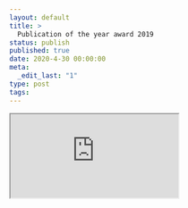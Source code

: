 ```yaml
---
layout: default
title: >
  Publication of the year award 2019
status: publish
published: true
date: 2020-4-30 00:00:00
meta:
  _edit_last: "1"
type: post
tags:
---
```

<div  id="qrcode"></div>
<div>
<iframe src="https://researchers.mq.edu.au/en/prizes/publication-of-the-year-award-2019">
</iframe>
</div>

<script type="text/javascript" src="{site.baseurl}/js/qr/qrcode.js"></script>
<script type="text/javascript">
new QRCode(document.getElementById("qrcode"), "https://researchers.mq.edu.au/en/prizes/publication-of-the-year-award-2019");
</script>
        